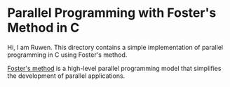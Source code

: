# Parallel Programming with Foster's Method in C

Hi, I am Ruwen. This directory contains a simple implementation of parallel programming in C using Foster's method. 

[Foster's method](https://w3.cs.jmu.edu/lam2mo/cs470_2017_01/files/13_fosters_examples.pdf) is a high-level parallel programming model that simplifies the development of parallel applications.


